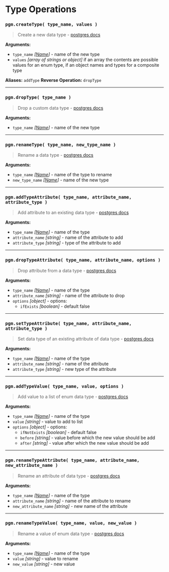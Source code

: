 # Type Operations

### `pgm.createType( type_name, values )`

> Create a new data type - [postgres docs](http://www.postgresql.org/docs/current/static/sql-createtype.html)

**Arguments:**

- `type_name` _[[Name](https://github.com/salsita/node-pg-migrate/blob/master/docs/migrations.md#Type)]_ - name of the new type
- `values` _[array of strings or object]_ if an array the contents are possible values for an enum type, if an object names and types for a composite type

**Aliases:** `addType`
**Reverse Operation:** `dropType`

---

### `pgm.dropType( type_name )`

> Drop a custom data type - [postgres docs](http://www.postgresql.org/docs/current/static/sql-droptype.html)

**Arguments:**

- `type_name` _[[Name](https://github.com/salsita/node-pg-migrate/blob/master/docs/migrations.md#Type)]_ - name of the new type

---

### `pgm.renameType( type_name, new_type_name )`

> Rename a data type - [postgres docs](http://www.postgresql.org/docs/current/static/sql-altertype.html)

**Arguments:**

- `type_name` _[[Name](https://github.com/salsita/node-pg-migrate/blob/master/docs/migrations.md#Type)]_ - name of the type to rename
- `new_type_name` _[[Name](https://github.com/salsita/node-pg-migrate/blob/master/docs/migrations.md#Type)]_ - name of the new type

---

### `pgm.addTypeAttribute( type_name, attribute_name, attribute_type )`

> Add attribute to an existing data type - [postgres docs](http://www.postgresql.org/docs/current/static/sql-altertype.html)

**Arguments:**

- `type_name` _[[Name](https://github.com/salsita/node-pg-migrate/blob/master/docs/migrations.md#Type)]_ - name of the type
- `attribute_name` _[string]_ - name of the attribute to add
- `attribute_type` _[string]_ - type of the attribute to add

---

### `pgm.dropTypeAttribute( type_name, attribute_name, options )`

> Drop attribute from a data type - [postgres docs](http://www.postgresql.org/docs/current/static/sql-altertype.html)

**Arguments:**

- `type_name` _[[Name](https://github.com/salsita/node-pg-migrate/blob/master/docs/migrations.md#Type)]_ - name of the type
- `attribute_name` _[string]_ - name of the attribute to drop
- `options` _[object]_ - options:
  - `ifExists` _[boolean]_ - default false

---

### `pgm.setTypeAttribute( type_name, attribute_name, attribute_type )`

> Set data type of an existing attribute of data type - [postgres docs](http://www.postgresql.org/docs/current/static/sql-altertype.html)

**Arguments:**

- `type_name` _[[Name](https://github.com/salsita/node-pg-migrate/blob/master/docs/migrations.md#Type)]_ - name of the type
- `attribute_name` _[string]_ - name of the attribute
- `attribute_type` _[string]_ - new type of the attribute

---

### `pgm.addTypeValue( type_name, value, options )`

> Add value to a list of enum data type - [postgres docs](http://www.postgresql.org/docs/current/static/sql-altertype.html)

**Arguments:**

- `type_name` _[[Name](https://github.com/salsita/node-pg-migrate/blob/master/docs/migrations.md#Type)]_ - name of the type
- `value` _[string]_ - value to add to list
- `options` _[object]_ - options:
  - `ifNotExists` _[boolean]_ - default false
  - `before` _[string]_ - value before which the new value should be add
  - `after` _[string]_ - value after which the new value should be add

---

### `pgm.renameTypeAttribute( type_name, attribute_name, new_attribute_name )`

> Rename an attribute of data type - [postgres docs](http://www.postgresql.org/docs/current/static/sql-altertype.html)

**Arguments:**

- `type_name` _[[Name](https://github.com/salsita/node-pg-migrate/blob/master/docs/migrations.md#Type)]_ - name of the type
- `attribute_name` _[string]_ - name of the attribute to rename
- `new_attribute_name` _[string]_ - new name of the attribute

---

### `pgm.renameTypeValue( type_name, value, new_value )`

> Rename a value of enum data type - [postgres docs](https://www.postgresql.org/docs/current/static/sql-altertype.html)

**Arguments:**

- `type_name` _[[Name](https://github.com/salsita/node-pg-migrate/blob/master/docs/migrations.md#Type)]_ - name of the type
- `value` _[string]_ - value to rename
- `new_value` _[string]_ - new value
